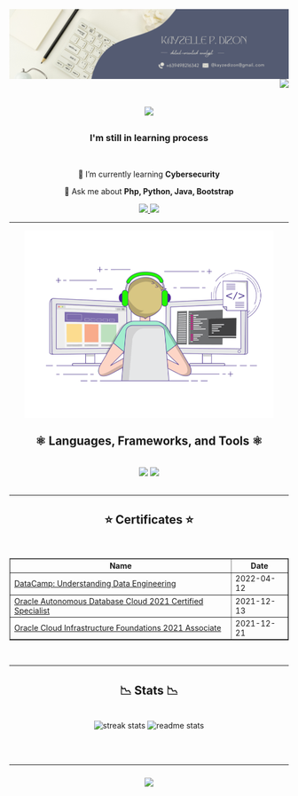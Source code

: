 <img align="center" src="https://github.com/kayzeezz/kayzeezz/blob/main/headergithub.png" />
<img align="right" src="https://visitor-badge.laobi.icu/badge?page_id=kayzeezz.kayzeezz" />

<h1 align="center">
    <img src="https://readme-typing-svg.herokuapp.com/?font=Righteous&pause=1000&color=F7E5AF&size=35&center=true&vCenter=true&width=500&height=70&duration=3000&lines=Hello+Programmers!+👨‍💻;+Welcome+to+my+Profile!;" />
</h1>

<h3 align="center">I'm still in learning process</h3>

<br/>

<div align="center">
 
 🌱 I’m currently learning **Cybersecurity**

 💬 Ask me about **Php, Python, Java, Bootstrap**
 
 </div>
 
<div align="center"> 
  <a href="mailto:kayzeedizon@gmail.com">
    <img src="https://img.shields.io/badge/Gmail-333333?style=for-the-badge&logo=gmail&logoColor=red" />
  </a>
  <a href="https://linkedin.com/in/kayzelle-dizon" target="_blank">
    <img src="https://img.shields.io/badge/LinkedIn-0077B5?style=for-the-badge&logo=linkedin&logoColor=white" target="_blank" />
  </a>
  
</div>

 <hr/>

<div align=center>
<img align="center" width=450 src="https://github.com/kayzeezz/kayzeezz/blob/main/coding.gif" />
<h2 align="center">⚛️ Languages, Frameworks, and Tools ⚛️</h2>
<br/>
    <img src="https://skillicons.dev/icons?i=bootstrap,html,css,vscode,github,discord,photoshop" />
    <img src="https://skillicons.dev/icons?i=pr,python,javascript,java,mysql" /><br>
</div>

<br/>
<hr/>

<div align=center>
<h2 align="center">⭐ Certificates ⭐</h2>
<br/>
    <table border="1">
        <tr>
            <th>Name</th>
            <th>Date</th>
        </tr>
        <tr>
            <td><a href="https://www.datacamp.com/completed/statement-of-accomplishment/course/458d8375d7879f94c262f7b3ae241327e4a951a9">DataCamp: Understanding Data Engineering</a></td>
            <td>2022-04-12</td>
        </tr>
        <tr>
            <td><a href="https://catalog-education.oracle.com/pls/certview/sharebadge?id=DE0EAA3E72CB32CF1E295B8EF95EC463CD5CA02D9DA443607ABB1504C8733081">Oracle Autonomous Database Cloud 2021 Certified Specialist</a></td>
            <td>2021-12-13</td>
        </tr>
        <tr>
            <td><a href="https://catalog-education.oracle.com/pls/certview/sharebadge?id=A2C1401813A66807434505BC442AF4F685EB9935D033E7F6AB80287F7D356BFB">Oracle Cloud Infrastructure Foundations 2021 Associate</a></td>
            <td>2021-12-21</td>
        </tr>
    </table>
</div>

<br/>
<hr/>

<h2 align="center">📉 Stats 📉</h2>
<br>
<div align=center>
  <img width=450 src="https://streak-stats.demolab.com/?user=kayzeezz&count_private=true&theme=onedark&border_radius=10" alt="streak stats"/>
  <img width=420 src="https://github-readme-stats.vercel.app/api?username=kayzeezz&count_private=true&show_icons=true&theme=onedark&rank_icon=github&border_radius=10" alt="readme stats" />
  <br/>
</div>

<br/><br/>
<hr/>

<h3 align="center">
    <img src="https://readme-typing-svg.herokuapp.com/?font=Righteous&pause=1000&color=F7E5AF&size=25&center=true&vCenter=true&width=500&height=70&duration=2000&lines=Send+me+a+message+on+Gmail!;I'm+always+open+to+collab+and+learn+🥰">
</h3>

<br/>
